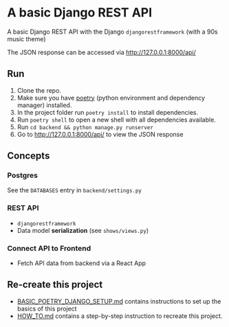 # A basic Django REST API

A basic Django REST API with the Django `djangorestframework` (with a 90s music theme)

The JSON response can be accessed via <http://127.0.0.1:8000/api/>

## Run

1. Clone the repo.
2. Make sure you have [poetry](https://python-poetry.org/) (python environment and dependency manager) installed.
3. In the project folder run `poetry install` to install dependencies.
4. Run `poetry shell` to open a new shell with all dependencies available.
5. Run `cd backend && python manage.py runserver`
6. Go to <http://127.0.0.1:8000/api/> to view the JSON response

## Concepts

### Postgres

See the `DATABASES` entry in `backend/settings.py`

### REST API

- `djangorestframework`
- Data model **serialization** (see `shows/views.py`)

### Connect API to Frontend

- Fetch API data from backend via a React App

## Re-create this project

- [BASIC_POETRY_DJANGO_SETUP.md](./docs/BASIC_POETRY_DJANGO_SETUP.md) contains instructions to set up the basics of this project
- [HOW_TO.md](./docs/HOW_TO.md) contains a step-by-step instruction to recreate this project.